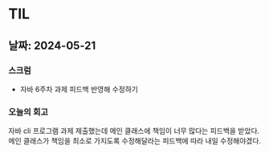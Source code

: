 # TIL
## 날짜: 2024-05-21

### 스크럼
* 자바 6주차 과제 피드백 반영해 수정하기

### 오늘의 회고
자바 cli 프로그램 과제 제출했는데 메인 클래스에 책임이 너무 많다는 피드백을 받았다.
메인 클래스가 책임을 최소로 가지도록 수정해달라는 피드백에 따라 내일 수정해야겠다.